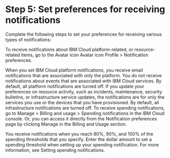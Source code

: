 # Step 5: Set preferences for receiving notifications

Complete the following steps to set your preferences for receiving various types of notifications:

To receive notifications about IBM Cloud platform-related, or resource-related items, go to the Avatar icon Avatar icon Profile > Notification preferences.

When you set IBM Cloud platform notifications, you receive email notifications that are associated with only the platform. You do not receive notifications about events that are associated with IBM Cloud services. By default, all platform notifications are turned off.
If you update your preferences on resource activity, such as incidents, maintenance, security bulletins, or infrastructure service updates, the notifications are for only the services you use or the devices that you have provisioned. By default, all infrastructure notifications are turned off.
To receive spending notifications, go to Manage > Billing and usage > Spending notifications in the IBM Cloud console. Or, you can access it directly from the Notification preferences page by clicking Manage in the Billing and Usage section.

You receive notifications when you reach 80%, 90%, and 100% of the spending thresholds that you specify. Enter the dollar amount to set a spending threshold when setting up your spending notification. For more information, see Setting spending notifications.